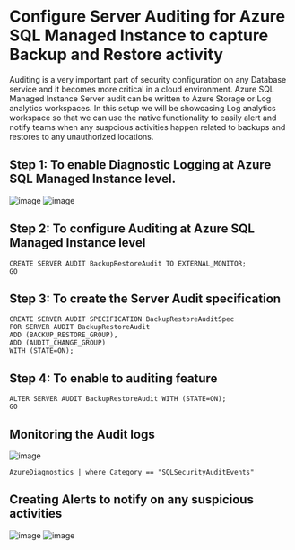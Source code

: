 # Configure Server Auditing for Azure SQL Managed Instance to capture Backup and Restore activity

Auditing is a very important part of security configuration on any Database service and it becomes more critical in a cloud environment. Azure SQL Managed Instance Server audit can be written to Azure Storage or Log analytics workspaces. In this setup we will be showcasing Log analytics workspace so that we can use the native functionality to easily alert and notify teams when any suspcious activities happen related to backups and restores to any unauthorized locations.

## Step 1: To enable Diagnostic Logging at Azure SQL Managed Instance level.

![image](https://user-images.githubusercontent.com/22504173/75150778-1e05b480-56d3-11ea-8b37-f45cf9375c84.png)
![image](https://user-images.githubusercontent.com/22504173/75150785-22ca6880-56d3-11ea-938c-7d4fbf473790.png)

## Step 2: To configure Auditing at Azure SQL Managed Instance level 

```TSQL
CREATE SERVER AUDIT BackupRestoreAudit TO EXTERNAL_MONITOR;
GO
```
## Step 3: To create the Server Audit specification

```TSQL
CREATE SERVER AUDIT SPECIFICATION BackupRestoreAuditSpec
FOR SERVER AUDIT BackupRestoreAudit
ADD (BACKUP_RESTORE_GROUP),
ADD (AUDIT_CHANGE_GROUP)
WITH (STATE=ON);
```
## Step 4: To enable to auditing feature

```TSQL
ALTER SERVER AUDIT BackupRestoreAudit WITH (STATE=ON);
GO
```
## Monitoring the Audit logs

![image](https://user-images.githubusercontent.com/22504173/75151353-8012e980-56d4-11ea-92e7-c7ae748caef2.png)

```KQL
AzureDiagnostics | where Category == "SQLSecurityAuditEvents" 
```
## Creating Alerts to notify on any suspicious activities
![image](https://user-images.githubusercontent.com/22504173/75151572-016a7c00-56d5-11ea-85d4-5780b35ac0c2.png)
![image](https://user-images.githubusercontent.com/22504173/75151622-252dc200-56d5-11ea-8368-6c69997bf73a.png)

